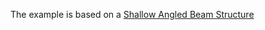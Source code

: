 The example is based on a [Shallow Angled Beam Structure](https://github.com/KratosMultiphysics/Examples/tree/master/structural_mechanics/validation/beam_shallow_angled_structure)
